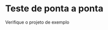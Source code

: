 # Teste de ponta a ponta

Verifique o projeto de exemplo [](https://github.com/go-rod/rod-e2e-example)

